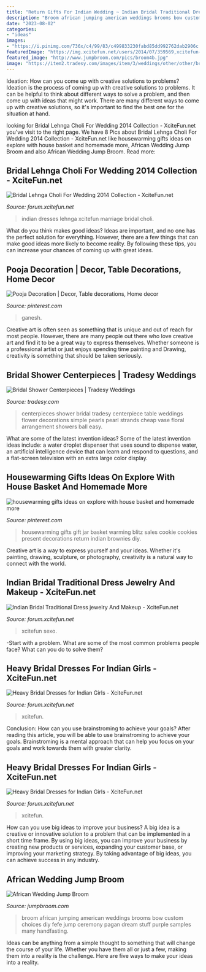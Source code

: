 ```yaml
---
title: "Return Gifts For Indian Wedding ~ Indian Bridal Traditional Dress Jewelry And Makeup"
description: "Broom african jumping american weddings brooms bow custom choices diy fefe jump ceremony pagan dream stuff purple samples many handfasting"
date: "2023-08-02"
categories:
- "ideas"
images:
- "https://i.pinimg.com/736x/c4/99/83/c499833230fabd85dd992762dab2906c.jpg"
featuredImage: "https://img.xcitefun.net/users/2014/07/359569,xcitefun-heavy-bridal-dress-5.jpg"
featured_image: "http://www.jumpbroom.com/pics/broom4b.jpg"
image: "https://item2.tradesy.com/images/item/3/weddings/other/other/bridal-shower-centerpieces-75581-6.jpg"
---
```



Ideation: How can you come up with creative solutions to problems?
Ideation is the process of coming up with creative solutions to problems. It can be helpful to think about different ways to solve a problem, and then come up with ideas that might work. There are many different ways to come up with creative solutions, so it's important to find the best one for the situation at hand.

	

		
looking for Bridal Lehnga Choli For Wedding 2014 Collection - XciteFun.net you've visit to the right page. We have 8 Pics about Bridal Lehnga Choli For Wedding 2014 Collection - XciteFun.net like housewarming gifts ideas on explore with house basket and homemade more, African Wedding Jump Broom and also African Wedding Jump Broom. Read more:
		
    
## Bridal Lehnga Choli For Wedding 2014 Collection - XciteFun.net

<img loading=lazy src="http://img.xcitefun.net/users/2013/11/345844,xcitefun-bridal-lehnga-for-wedding-2014-collectio.jpg" onerror="this.onerror=null;this.src='https://tse4.mm.bing.net/th?id=OIP.VOMwq9ff651mDPztFtVOFAHaJ4&amp;pid=15.1';" alt="Bridal Lehnga Choli For Wedding 2014 Collection - XciteFun.net">

_Source: forum.xcitefun.net_

>indian dresses lehnga xcitefun marriage bridal choli. 

	

What do you think makes good ideas?
Ideas are important, and no one has the perfect solution for everything. However, there are a few things that can make good ideas more likely to become reality. By following these tips, you can increase your chances of coming up with great ideas.

    
## Pooja Decoration | Decor, Table Decorations, Home Decor

<img loading=lazy src="https://i.pinimg.com/736x/8b/47/4f/8b474ffb78049a4872eb1fe7874cf2ea.jpg" onerror="this.onerror=null;this.src='https://tse3.mm.bing.net/th?id=OIP.YVjwiaMKEeBVMiHAaMCoWwHaIn&amp;pid=15.1';" alt="Pooja Decoration | Decor, Table decorations, Home decor">

_Source: pinterest.com_

>ganesh. 

	

Creative art is often seen as something that is unique and out of reach for most people. However, there are many people out there who love creative art and find it to be a great way to express themselves. Whether someone is a professional artist or just enjoys spending time painting and Drawing, creativity is something that should be taken seriously.

    
## Bridal Shower Centerpieces | Tradesy Weddings

<img loading=lazy src="https://item2.tradesy.com/images/item/3/weddings/other/other/bridal-shower-centerpieces-75581-6.jpg" onerror="this.onerror=null;this.src='https://tse2.mm.bing.net/th?id=OIP.s_q3crFfe10TcSNNAoA9QwHaJ4&amp;pid=15.1';" alt="Bridal Shower Centerpieces | Tradesy Weddings">

_Source: tradesy.com_

>centerpieces shower bridal tradesy centerpiece table weddings flower decorations simple pearls pearl strands cheap vase floral arrangement showers ball easy. 

	

What are some of the latest invention ideas?
Some of the latest invention ideas include: a water droplet dispenser that uses sound to dispense water, an artificial intelligence device that can learn and respond to questions, and a flat-screen television with an extra large color display.

    
## Housewarming Gifts Ideas On Explore With House Basket And Homemade More

<img loading=lazy src="https://i.pinimg.com/736x/c4/99/83/c499833230fabd85dd992762dab2906c.jpg" onerror="this.onerror=null;this.src='https://tse3.mm.bing.net/th?id=OIP.wpmAB4R1uGn9z1Zwoyj_MwHaJ3&amp;pid=15.1';" alt="housewarming gifts ideas on explore with house basket and homemade more">

_Source: pinterest.com_

>housewarming gifts gift jar basket warming blitz sales cookie cookies present decorations return indian brownies diy. 

	

Creative art is a way to express yourself and your ideas. Whether it's painting, drawing, sculpture, or photography, creativity is a natural way to connect with the world.

    
## Indian Bridal Traditional Dress Jewelry And Makeup - XciteFun.net

<img loading=lazy src="https://img.xcitefun.net/users/2011/10/266841,xcitefun-indian-bridal-traditional-dress-jewelry-.jpg" onerror="this.onerror=null;this.src='https://tse2.mm.bing.net/th?id=OIP.nV35_ZOCxCtLka_XTTBmbQHaKl&amp;pid=15.1';" alt="Indian Bridal Traditional Dress jewelry And Makeup - XciteFun.net">

_Source: forum.xcitefun.net_

>xcitefun sexo. 

	

-Start with a problem. What are some of the most common problems people face? What can you do to solve them? 

    
## Heavy Bridal Dresses For Indian Girls - XciteFun.net

<img loading=lazy src="https://img.xcitefun.net/users/2014/07/359567,xcitefun-heavy-bridal-dress-7.jpg" onerror="this.onerror=null;this.src='https://tse2.mm.bing.net/th?id=OIP.MkbAhlx8mdVH5Ka-lCNPNgHaLR&amp;pid=15.1';" alt="Heavy Bridal Dresses for Indian Girls - XciteFun.net">

_Source: forum.xcitefun.net_

>xcitefun. 

	

Conclusion: How can you use brainstroming to achieve your goals?
After reading this article, you will be able to use brainstroming to achieve your goals. Brainstroming is a mental approach that can help you focus on your goals and work towards them with greater clarity.

    
## Heavy Bridal Dresses For Indian Girls - XciteFun.net

<img loading=lazy src="https://img.xcitefun.net/users/2014/07/359569,xcitefun-heavy-bridal-dress-5.jpg" onerror="this.onerror=null;this.src='https://tse3.mm.bing.net/th?id=OIP._h3njKivHLMeouzac9PjpAHaLK&amp;pid=15.1';" alt="Heavy Bridal Dresses for Indian Girls - XciteFun.net">

_Source: forum.xcitefun.net_

>xcitefun. 

	

How can you use big ideas to improve your business?
A big idea is a creative or innovative solution to a problem that can be implemented in a short time frame. By using big ideas, you can improve your business by creating new products or services, expanding your customer base, or improving your marketing strategy. By taking advantage of big ideas, you can achieve success in any industry.

    
## African Wedding Jump Broom

<img loading=lazy src="http://www.jumpbroom.com/pics/broom4b.jpg" onerror="this.onerror=null;this.src='https://tse3.mm.bing.net/th?id=OIP.N4l1_f83DJXpRgfL15oM2QHaPe&amp;pid=15.1';" alt="African Wedding Jump Broom">

_Source: jumpbroom.com_

>broom african jumping american weddings brooms bow custom choices diy fefe jump ceremony pagan dream stuff purple samples many handfasting. 

	

Ideas can be anything from a simple thought to something that will change the course of your life. Whether you have them all or just a few, making them into a reality is the challenge. Here are five ways to make your ideas into a reality.

